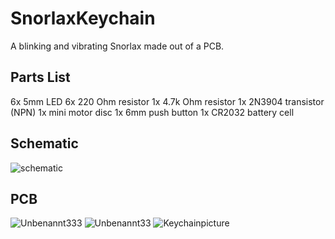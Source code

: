 # SnorlaxKeychain
A blinking and vibrating Snorlax made out of a PCB.
## Parts List
6x 5mm LED
6x 220 Ohm resistor
1x 4.7k Ohm resistor
1x 2N3904 transistor (NPN)
1x mini motor disc
1x 6mm push button
1x CR2032 battery cell
## Schematic
![schematic](https://github.com/user-attachments/assets/385e11bd-091b-494f-b706-ca4f0f0a23cd)
## PCB
![Unbenannt333](https://github.com/user-attachments/assets/b10066ac-bd70-4afe-9c56-ad6cf44c4364)
![Unbenannt33](https://github.com/user-attachments/assets/d5f4fad0-4428-427e-b0ee-69ef9303af84)
![Keychainpicture](https://github.com/user-attachments/assets/c034f9b8-5a82-4c2b-ab7e-9ca092dd4372)
